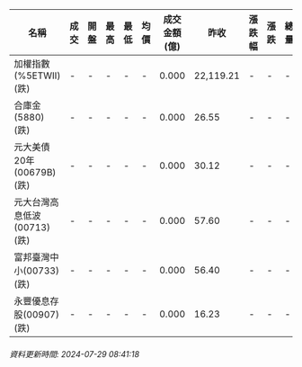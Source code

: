 | 名稱 | 成交 | 開盤 | 最高 | 最低 | 均價 | 成交金額(億) | 昨收 | 漲跌幅 | 漲跌 | 總量 | 昨量 | 振幅 |
| -------- | -------- | -------- | -------- |-------- | -------- | -------- |-------- |-------- |-------- | -------- | -------- |-------- |
|加權指數(%5ETWII) (跌)|-|-|-|-|-|0.000|22,119.21|-|-|-|-|0.00%|
|合庫金(5880) (跌)|-|-|-|-|-|0.000|26.55|-|-|-|-|0.00%|
|元大美債20年(00679B) (跌)|-|-|-|-|-|0.000|30.12|-|-|-|-|0.00%|
|元大台灣高息低波(00713) (跌)|-|-|-|-|-|0.000|57.60|-|-|-|-|0.00%|
|富邦臺灣中小(00733) (跌)|-|-|-|-|-|0.000|56.40|-|-|-|-|0.00%|
|永豐優息存股(00907) (跌)|-|-|-|-|-|0.000|16.23|-|-|-|-|0.00%|
###### 資料更新時間: 2024-07-29 08:41:18